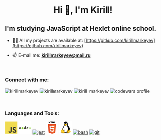 <h1 align="center">Hi 👋, I'm Kirill!</h1>
<h2>I'm studying JavaScript at Hexlet online school.</h2>

- 👨‍💻 All my projects are available at: [https://github.com/kirillmarkeyev](https://github.com/kirillmarkeyev)

- 📫 E-mail me: **kirillmarkeyev@mail.ru**
<br>
<h3 align="left">Connect with me:</h3>
<p align="left">
<a href="https://twitter.com/kirillmarkeyev" target="_blank"><img align="center" src="https://raw.githubusercontent.com/rahuldkjain/github-profile-readme-generator/master/src/images/icons/Social/twitter.svg" alt="kirillmarkeyev" height="30" width="40" /></a>
<a href="https://fb.com/kirillmarkeyev" target="_blank"><img align="center" src="https://raw.githubusercontent.com/rahuldkjain/github-profile-readme-generator/master/src/images/icons/Social/facebook.svg" alt="kirillmarkeyev" height="30" width="40" /></a>
<a href="https://instagram.com/kirill_markeyev" target="_blank"><img align="center" src="https://raw.githubusercontent.com/rahuldkjain/github-profile-readme-generator/master/src/images/icons/Social/instagram.svg" alt="kirill_markeyev" height="30" width="40" /></a>
<a href="https://www.codewars.com/users/kirillmarkeyev" target="_blank"><img align="center" src="https://www.codewars.com/users/kirillmarkeyev/badges/small" alt="codewars profile" /></a>
</p>
<br>

<h3 align="left">Languages and Tools:</h3>
<p align="left">

<a href="https://developer.mozilla.org/en-US/docs/Web/JavaScript" target="_blank" rel="noreferrer"> <img src="https://raw.githubusercontent.com/devicons/devicon/master/icons/javascript/javascript-original.svg" alt="javascript" width="40" height="40"/></a> 
<a href="https://nodejs.org" target="_blank" rel="noreferrer"> <img src="https://raw.githubusercontent.com/devicons/devicon/master/icons/nodejs/nodejs-original-wordmark.svg" alt="nodejs" width="40" height="40"/></a>
<a href="https://jestjs.io" target="_blank" rel="noreferrer"> <img src="https://www.vectorlogo.zone/logos/jestjsio/jestjsio-icon.svg" alt="jest" width="40" height="40"/></a>
<a href="https://www.w3.org/html/" target="_blank" rel="noreferrer"> <img src="https://raw.githubusercontent.com/devicons/devicon/master/icons/html5/html5-original-wordmark.svg" alt="html5" width="40" height="40"/></a>
<a href="https://www.linux.org/" target="_blank" rel="noreferrer"> <img src="https://raw.githubusercontent.com/devicons/devicon/master/icons/linux/linux-original.svg" alt="linux" width="40" height="40"/></a>
<a href="https://www.gnu.org/software/bash/" target="_blank" rel="noreferrer"> <img src="https://www.vectorlogo.zone/logos/gnu_bash/gnu_bash-icon.svg" alt="bash" width="40" height="40"/></a> 
<a href="https://git-scm.com/" target="_blank" rel="noreferrer"> <img src="https://www.vectorlogo.zone/logos/git-scm/git-scm-icon.svg" alt="git" width="40" height="40"/></a> 
</p>

